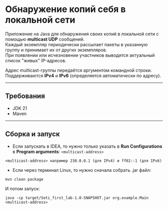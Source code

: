 # Обнаружение копий себя в локальной сети

Приложение на Java для обнаружения своих копий в локальной сети с помощью **multicast UDP** сообщений.  
Каждый экземпляр периодически рассылает пакеты в указанную группу и принимает их от других экземпляров.  
При появлении или исчезновении участников выводится актуальный список "живых" IP-адресов.

Адрес multicast-группы передаётся аргументом командной строки.  
Поддерживаются **IPv4** и **IPv6** (определяется автоматически по адресу).

---

## Требования
- JDK 21  
- Maven

---

## Сборка и запуск
- Если запускать в IDEA, то нужно только указать в **Run Configurations** в **Program arguments**: `<multicast-address>`

`<multicast-address> например 230.0.0.1 (для IPv4) и ff02::1 (для IPv6)`

- Если через терминал Linux, то нужно сначала собрать .jar файл:
```
mvn clean package
```
И потом запуск:
```
java -cp target/Seti_first_lab-1.0-SNAPSHOT.jar org.example.Main <multicast-address>
```
